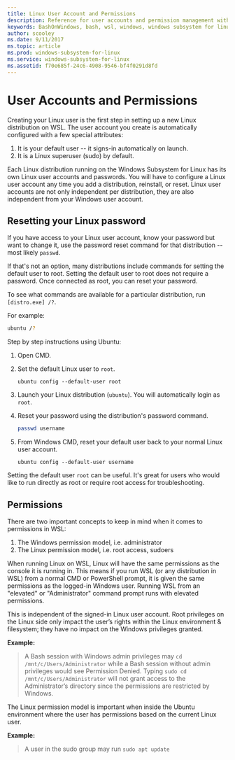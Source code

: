 ```yaml
---
title: Linux User Account and Permissions
description: Reference for user accounts and permission management with the Windows Subsystem for Linux.
keywords: BashOnWindows, bash, wsl, windows, windows subsystem for linux, windowssubsystem, ubuntu, user accounts
author: scooley
ms.date: 9/11/2017
ms.topic: article
ms.prod: windows-subsystem-for-linux
ms.service: windows-subsystem-for-linux
ms.assetid: f70e685f-24c6-4908-9546-bf4f0291d8fd
---
```


# User Accounts and Permissions

Creating your Linux user is the first step in setting up a new Linux distribution on WSL.  The user account you create is automatically configured with a few special attributes:

1. It is your default user -- it signs-in automatically on launch.
1. It is a Linux superuser (sudo) by default.

Each Linux distribution running on the Windows Subsystem for Linux has its own Linux user accounts and passwords.  You will have to configure a Linux user account any time you add a distribution, reinstall, or reset.  Linux user accounts are not only independent per distribution, they are also independent from your Windows user account.

## Resetting your Linux password

If you have access to your Linux user account, know your password but want to change it, use the password reset command for that distribution -- most likely `passwd`.

If that's not an option, many distributions include commands for setting the default user to root.  Setting the default user to root does not require a password.  Once connected as root, you can reset your password.

To see what commands are available for a particular distribution, run `[distro.exe] /?`.
    
For example:

``` BASH
ubuntu /?
```

Step by step instructions using Ubuntu:

1. Open CMD.
1. Set the default Linux user to `root`.

    ``` CMD
    ubuntu config --default-user root
    ```    

1. Launch your Linux distribution (`ubuntu`).  You will automatically login as `root`.

1. Reset your password using the distribution's password command.

    ``` BASH
    passwd username
    ```

1. From Windows CMD, reset your default user back to your normal Linux user account.

    ``` CMD
    ubuntu config --default-user username
    ```

Setting the default user `root` can be useful.  It's great for users who would like to run directly as root or require root access for troubleshooting.

## Permissions

There are two important concepts to keep in mind when it comes to permissions in WSL:

1. The Windows permission model, i.e. administrator
2. The Linux permission model, i.e. root access, sudoers

When running Linux on WSL, Linux will have the same permissions as the console it is running in.  This means if you run WSL (or any distribution in WSL) from a normal CMD or PowerShell prompt, it is given the same permissions as the logged-in Windows user.  Running WSL from an "elevated" or "Administrator" command prompt runs with elevated permissions.

This is independent of the signed-in Linux user account.  Root privileges on the Linux side only impact the user’s rights within the Linux environment & filesystem; they have no impact on the Windows privileges granted.

**Example:**  
> A Bash session with Windows admin privileges may `cd /mnt/c/Users/Administrator` while a Bash session without admin privileges would see Permission Denied.
> Typing `sudo cd /mnt/c/Users/Administrator` will not grant access to the Administrator’s directory since the permissions are restricted by Windows.

The Linux permission model is important when inside the Ubuntu environment where the user has permissions based on the current Linux user.

**Example:**
> A user in the sudo group may run `sudo apt update`
